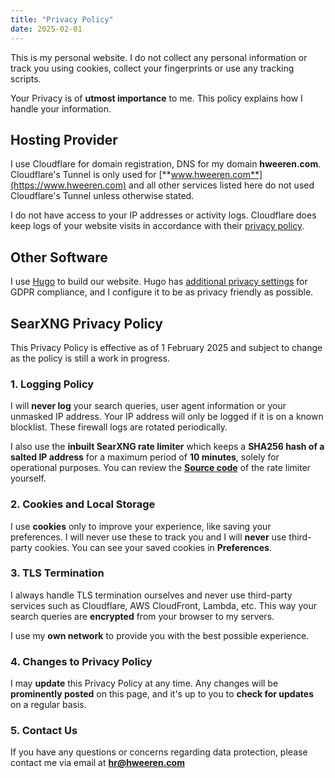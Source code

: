 ```yaml
---
title: "Privacy Policy"
date: 2025-02-01
---
```


This is my personal website. I do not collect any personal information or track you using cookies, collect your fingerprints or use any tracking scripts.

Your Privacy is of **utmost importance** to me. This policy explains how I handle your information.


## Hosting Provider

I use Cloudflare for domain registration, DNS for my domain **hweeren.com**. Cloudflare's Tunnel is only used for [**www.hweeren.com**](https://www.hweeren.com) and all other services listed here do not used Cloudflare's Tunnel unless otherwise stated.  

I do not have access to your IP addresses or activity logs. Cloudflare does keep logs of your website visits in accordance with their [privacy policy](https://www.cloudflare.com/privacypolicy/). 

## Other Software

I use [Hugo](https://gohugo.io/) to build our website. Hugo has [additional privacy settings](https://gohugo.io/about/hugo-and-gdpr/) for GDPR compliance, and I configure it to be as privacy friendly as possible.

## SearXNG Privacy Policy

This Privacy Policy is effective as of 1 February 2025 and subject to change as the policy is still a work in progress.

### 1. Logging Policy

I will **never log** your search queries, user agent information or your unmasked IP address. Your IP address will only be logged if it is on a known blocklist. These firewall logs are rotated periodically.

I also use the **inbuilt SearXNG rate limiter** which keeps a **SHA256 hash of a salted IP address** for a maximum period of **10 minutes**, solely for operational purposes. You can review the [**Source code**](https://github.com/searxng/searxng/blob/master/searx/botdetection/ip_limit.py) of the rate limiter yourself.

### 2. Cookies and Local Storage 

I use **cookies** only to improve your experience, like saving your preferences. I will never use these to track you and I will **never** use third-party cookies. You can see your saved cookies in **Preferences**.

### 3. TLS Termination

I always handle TLS termination ourselves and never use third-party services such as Cloudflare, AWS CloudFront, Lambda, etc. This way your search queries are **encrypted** from your browser to my servers. 

I use my **own network** to provide you with the best possible experience.

### 4. Changes to Privacy Policy

I may **update** this Privacy Policy at any time. Any changes will be **prominently posted** on this page, and it's up to you to **check for updates** on a regular basis.

### 5. Contact Us

If you have any questions or concerns regarding data protection, please contact me via email at [**hr@hweeren.com**](mailto:hr@hweeren.com)


 

 




